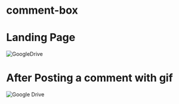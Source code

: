 # comment-box
<h1>Landing Page</h1>

<img src="https://drive.google.com/uc?id=1gxeULlfzuEIuSfBSZFtMpViy2fs2wt-d" alt="GoogleDrive" />

<br />
<h1>After Posting a comment with gif</h1>

<img src="https://drive.google.com/uc?id=1Tp51GdB_fdXwxWP7wzcw9N05XCNVHZHn" alt="Google Drive" />
